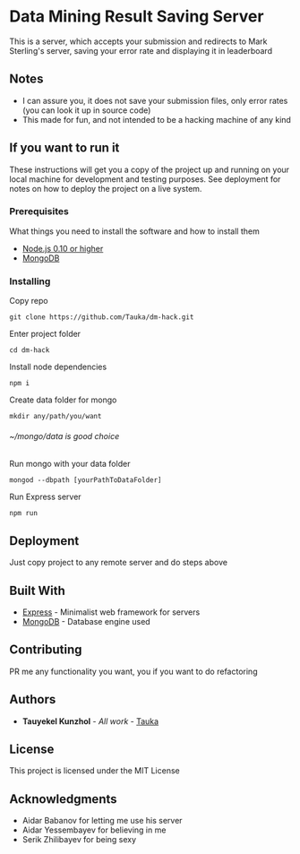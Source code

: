 # Data Mining Result Saving Server

This is a server, which accepts your submission and redirects to Mark Sterling's server, saving your error rate and displaying it in leaderboard

## Notes

* I can assure you, it does not save your submission files, only error rates (you can look it up in source code)
* This made for fun, and not intended to be a hacking machine of any kind

## If you want to run it

These instructions will get you a copy of the project up and running on your local machine for development and testing purposes. See deployment for notes on how to deploy the project on a live system.


### Prerequisites

What things you need to install the software and how to install them

* [Node.js 0.10 or higher](https://nodejs.org/en/)
* [MongoDB](https://docs.mongodb.com/manual/installation/)

### Installing

Copy repo

```
git clone https://github.com/Tauka/dm-hack.git
```

Enter project folder

```
cd dm-hack
```

Install node dependencies

```
npm i
```

Create data folder for mongo

```
mkdir any/path/you/want
```

###### ~/mongo/data is good choice

Run mongo with your data folder

```
mongod --dbpath [yourPathToDataFolder]
```

Run Express server

```
npm run
```

## Deployment

Just copy project to any remote server and do steps above

## Built With

* [Express](http://expressjs.com/) - Minimalist web framework for servers
* [MongoDB](https://docs.mongodb.com/) - Database engine used

## Contributing

PR me any functionality you want, you if you want to do refactoring

## Authors

* **Tauyekel Kunzhol** - *All work* - [Tauka](https://github.com/Tauka)

## License

This project is licensed under the MIT License

## Acknowledgments

* Aidar Babanov for letting me use his server
* Aidar Yessembayev for believing in me
* Serik Zhilibayev for being sexy
